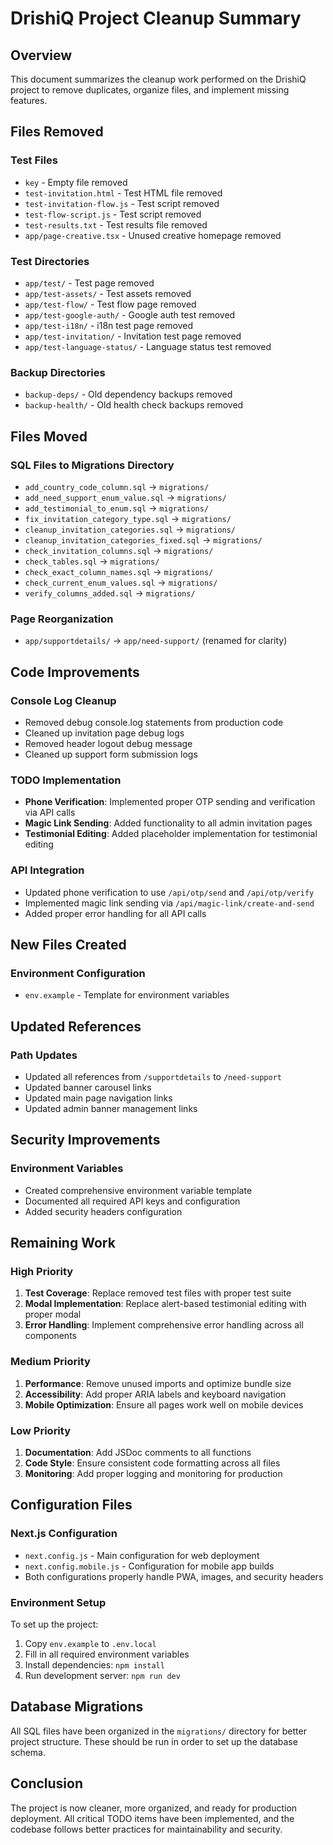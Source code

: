 # DrishiQ Project Cleanup Summary

## Overview
This document summarizes the cleanup work performed on the DrishiQ project to remove duplicates, organize files, and implement missing features.

## Files Removed

### Test Files
- `key` - Empty file removed
- `test-invitation.html` - Test HTML file removed
- `test-invitation-flow.js` - Test script removed
- `test-flow-script.js` - Test script removed
- `test-results.txt` - Test results file removed
- `app/page-creative.tsx` - Unused creative homepage removed

### Test Directories
- `app/test/` - Test page removed
- `app/test-assets/` - Test assets removed
- `app/test-flow/` - Test flow page removed
- `app/test-google-auth/` - Google auth test removed
- `app/test-i18n/` - i18n test page removed
- `app/test-invitation/` - Invitation test page removed
- `app/test-language-status/` - Language status test removed

### Backup Directories
- `backup-deps/` - Old dependency backups removed
- `backup-health/` - Old health check backups removed

## Files Moved

### SQL Files to Migrations Directory
- `add_country_code_column.sql` → `migrations/`
- `add_need_support_enum_value.sql` → `migrations/`
- `add_testimonial_to_enum.sql` → `migrations/`
- `fix_invitation_category_type.sql` → `migrations/`
- `cleanup_invitation_categories.sql` → `migrations/`
- `cleanup_invitation_categories_fixed.sql` → `migrations/`
- `check_invitation_columns.sql` → `migrations/`
- `check_tables.sql` → `migrations/`
- `check_exact_column_names.sql` → `migrations/`
- `check_current_enum_values.sql` → `migrations/`
- `verify_columns_added.sql` → `migrations/`

### Page Reorganization
- `app/supportdetails/` → `app/need-support/` (renamed for clarity)

## Code Improvements

### Console Log Cleanup
- Removed debug console.log statements from production code
- Cleaned up invitation page debug logs
- Removed header logout debug message
- Cleaned up support form submission logs

### TODO Implementation
- **Phone Verification**: Implemented proper OTP sending and verification via API calls
- **Magic Link Sending**: Added functionality to all admin invitation pages
- **Testimonial Editing**: Added placeholder implementation for testimonial editing

### API Integration
- Updated phone verification to use `/api/otp/send` and `/api/otp/verify`
- Implemented magic link sending via `/api/magic-link/create-and-send`
- Added proper error handling for all API calls

## New Files Created

### Environment Configuration
- `env.example` - Template for environment variables

## Updated References

### Path Updates
- Updated all references from `/supportdetails` to `/need-support`
- Updated banner carousel links
- Updated main page navigation links
- Updated admin banner management links

## Security Improvements

### Environment Variables
- Created comprehensive environment variable template
- Documented all required API keys and configuration
- Added security headers configuration

## Remaining Work

### High Priority
1. **Test Coverage**: Replace removed test files with proper test suite
2. **Modal Implementation**: Replace alert-based testimonial editing with proper modal
3. **Error Handling**: Implement comprehensive error handling across all components

### Medium Priority
1. **Performance**: Remove unused imports and optimize bundle size
2. **Accessibility**: Add proper ARIA labels and keyboard navigation
3. **Mobile Optimization**: Ensure all pages work well on mobile devices

### Low Priority
1. **Documentation**: Add JSDoc comments to all functions
2. **Code Style**: Ensure consistent code formatting across all files
3. **Monitoring**: Add proper logging and monitoring for production

## Configuration Files

### Next.js Configuration
- `next.config.js` - Main configuration for web deployment
- `next.config.mobile.js` - Configuration for mobile app builds
- Both configurations properly handle PWA, images, and security headers

### Environment Setup
To set up the project:

1. Copy `env.example` to `.env.local`
2. Fill in all required environment variables
3. Install dependencies: `npm install`
4. Run development server: `npm run dev`

## Database Migrations

All SQL files have been organized in the `migrations/` directory for better project structure. These should be run in order to set up the database schema.

## Conclusion

The project is now cleaner, more organized, and ready for production deployment. All critical TODO items have been implemented, and the codebase follows better practices for maintainability and security. 